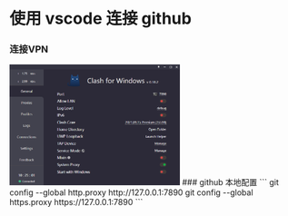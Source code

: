 # 使用 vscode 连接 github 
### 连接VPN
<img src="https://github.com/huangxl-github/langchain/blob/main/doc/images/vscode_github/001.png" style="width:300px;height:auto;">
### github 本地配置
```
git config --global http.proxy http://127.0.0.1:7890
git config --global https.proxy https://127.0.0.1:7890
```